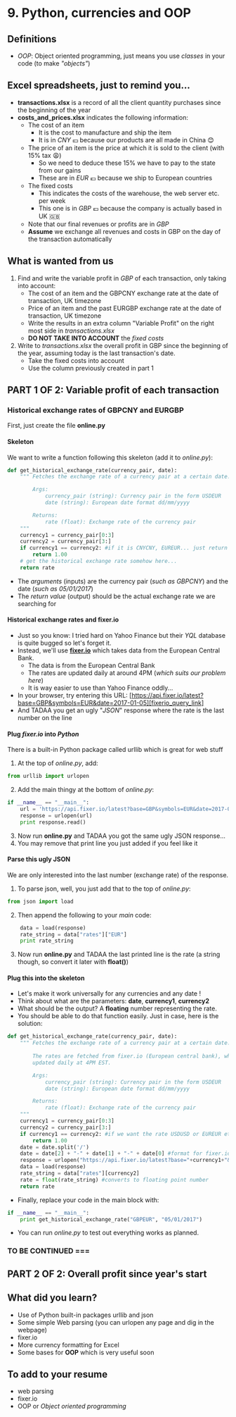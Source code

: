 # 9. Python, currencies and OOP

## Definitions
- *OOP*: Object oriented programming, just means you use *classes* in your code (to make *"objects"*)

## Excel spreadsheets, just to remind you...
- **transactions.xlsx** is a record of all the client quantity purchases since the beginning of the year
- **costs_and_prices.xlsx** indicates the following information:
    - The cost of an item
        - It is the cost to manufacture and ship the item
        - It is in *CNY* :yen: because our products are all made in China :blush:
    - The price of an item is the price at which it is sold to the client (with 15% tax :weary:)
        - So we need to deduce these 15% we have to pay to the state from our gains
        - These are in *EUR* :euro: because we ship to European countries
    - The fixed costs
        - This indicates the costs of the warehouse, the web server etc. per week
        - This one is in *GBP* :pound: because the company is actually based in UK :gb:
    - Note that our final revenues or profits are in *GBP*
    - **Assume** we exchange all revenues and costs in GBP on the day of the transaction automatically

## What is wanted from us
1. Find and write the variable profit in *GBP* of each transaction, only taking into account:
    - The cost of an item and the GBPCNY exchange rate at the date of transaction, UK timezone
    - Price of an item and the past EURGBP exchange rate at the date of transaction, UK timezone
    - Write the results in an extra column "Variable Profit" on the right most side in *transactions.xlsx*
    - **DO NOT TAKE INTO ACCOUNT** the *fixed costs*
2. Write to *transactions.xlsx* the overall profit in GBP since the beginning of the year, assuming today is the last transaction's date.
    - Take the fixed costs into account
    - Use the column previously created in part 1

## PART 1 OF 2: Variable profit of each transaction

### Historical exchange rates of GBPCNY and EURGBP

First, just create the file **online.py**

#### Skeleton
We want to write a function following this skeleton (add it to *online.py*):
```python
def get_historical_exchange_rate(currency_pair, date):
    """ Fetches the exchange rate of a currency pair at a certain date.

        Args:
            currency_pair (string): Currency pair in the form USDEUR
            date (string): European date format dd/mm/yyyy

        Returns:
            rate (float): Exchange rate of the currency pair
    """
    currency1 = currency_pair[0:3]
    currency2 = currency_pair[3:]
    if currency1 == currency2: #if it is CNYCNY, EUREUR... just return 1.00
        return 1.00
    # get the historical exchange rate somehow here...
    return rate
```
- The *arguments* (inputs) are the currency pair (*such as GBPCNY*) and the date (*such as 05/01/2017*)
- The *return value* (output) should be the actual exchange rate we are searching for

#### Historical exchange rates and fixer.io
- Just so you know: I tried hard on Yahoo Finance but their *YQL* database is quite bugged so let's forget it.
- Instead, we'll use [**fixer.io**](fixerio_link) which takes data from the European Central Bank.
    - The data is from the European Central Bank
    - The rates are updated daily at around 4PM (*which suits our problem here*)
    - It is way easier to use than Yahoo Finance oddly...
- In your browser, try entering this URL: [https://api.fixer.io/latest?base=GBP&symbols=EUR&date=2017-01-05][fixerio_query_link]
- And TADAA you get an ugly "*JSON*" response where the rate is the last number on the line

#### Plug *fixer.io* into *Python*
There is a built-in Python package called urllib which is great for web stuff
1. At the top of *online.py*, add:
```python
from urllib import urlopen
```
2. Add the main thingy at the bottom of *online.py*:
```python
if __name__ == "__main__":
    url = 'https://api.fixer.io/latest?base=GBP&symbols=EUR&date=2017-01-05'
    response = urlopen(url)
    print response.read()
```
3. Now run **online.py** and TADAA you got the same ugly JSON response...
4. You may remove that print line you just added if you feel like it

#### Parse this ugly JSON
We are only interested into the last number (exchange rate) of the response.
1. To parse json, well, you just add that to the top of *online.py*:
```python
from json import load
```
2. Then append the following to your *main* code:
```python
    data = load(response)
    rate_string = data["rates"]["EUR"]
    print rate_string  
```
3. Now run **online.py** and TADAA the last printed line is the rate (a string though, so convert it later with **float()**)

#### Plug this into the skeleton
- Let's make it work universally for any currencies and any date !
- Think about what are the parameters: **date**, **currency1**, **currency2**
- What should be the output? A **floating** number representing the rate.
- You should be able to do that function easily. Just in case, here is the solution:
```python
def get_historical_exchange_rate(currency_pair, date):
    """ Fetches the exchange rate of a currency pair at a certain date.
  
        The rates are fetched from fixer.io (European central bank), which are 
        updated daily at 4PM EST.

        Args:
            currency_pair (string): Currency pair in the form USDEUR
            date (string): European date format dd/mm/yyyy

        Returns:
            rate (float): Exchange rate of the currency pair
    """
    currency1 = currency_pair[0:3]
    currency2 = currency_pair[3:]
    if currency1 == currency2: #if we want the rate USDUSD or EUREUR etc.
        return 1.00
    date = date.split('/')
    date = date[2] + "-" + date[1] + "-" + date[0] #format for fixer.io
    response = urlopen("https://api.fixer.io/latest?base="+currency1+"&symbols="+currency2+"&date="+date)
    data = load(response)
    rate_string = data["rates"][currency2]
    rate = float(rate_string) #converts to floating point number
    return rate
```
- Finally, replace your code in the main block with:
```python
if __name__ == "__main__":
    print get_historical_exchange_rate("GBPEUR", "05/01/2017")
```
- You can run *online.py* to test out everything works as planned.
  
### TO BE CONTINUED ===


## PART 2 OF 2: Overall profit since year's start

	
## What did you learn?
- Use of Python built-in packages urllib and json
- Some simple Web parsing (you can urlopen any page and dig in the webpage)
- fixer.io
- More currency formatting for Excel
- Some bases for **OOP** which is very useful soon
	
## To add to your resume
- web parsing
- fixer.io
- OOP or *Object oriented programming*


[fixerio_link]: http://fixer.io/
[fixerio_query_link]: https://api.fixer.io/latest?base=GBP&symbols=EUR&date=2017-01-05